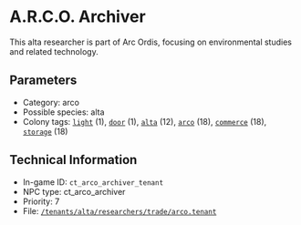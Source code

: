 # A.R.C.O. Archiver

This alta researcher is part of Arc Ordis, focusing on environmental studies and related technology.

## Parameters

- Category: arco
- Possible species: alta
- Colony tags: [`light`](https://ceterai.github.io/MyEnternia/Wiki/Tags/Light) (1), [`door`](https://ceterai.github.io/MyEnternia/Wiki/Tags/Door) (1), [`alta`](https://ceterai.github.io/MyEnternia/Wiki/Tags/Alta) (12), [`arco`](https://ceterai.github.io/MyEnternia/Wiki/Tags/Arco) (18), [`commerce`](https://ceterai.github.io/MyEnternia/Wiki/Tags/Commerce) (18), [`storage`](https://ceterai.github.io/MyEnternia/Wiki/Tags/Storage) (18)

## Technical Information

- In-game ID: `ct_arco_archiver_tenant`
- NPC type: ct_arco_archiver
- Priority: 7
- File: [`/tenants/alta/researchers/trade/arco.tenant`](https://github.com/Ceterai/Enternia/blob/main/tenants/alta/researchers/trade/arco.tenant)

